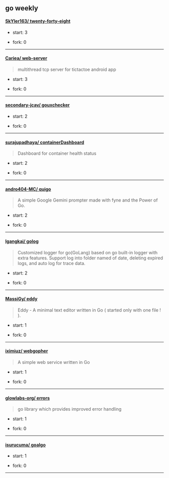 ## go weekly

#### [SkYler163/ twenty-forty-eight](https://github.com/SkYler163/twenty-forty-eight)
>  
+ start: 3
+ fork: 0
---
#### [Cariea/ web-server](https://github.com/Cariea/web-server)
>  multithread tcp server for tictactoe android app
+ start: 3
+ fork: 0
---
#### [secondary-jcav/ gouxchecker](https://github.com/secondary-jcav/gouxchecker)
>  
+ start: 2
+ fork: 0
---
#### [surajupadhaya/ containerDashboard](https://github.com/surajupadhaya/containerDashboard)
>  Dashboard for container health status
+ start: 2
+ fork: 0
---
#### [andro404-MC/ quigo](https://github.com/andro404-MC/quigo)
>  A simple Google Gemini prompter made with fyne and the Power of Go.
+ start: 2
+ fork: 0
---
#### [lgangkai/ golog](https://github.com/lgangkai/golog)
>  Customized logger for go(GoLang) based on go built-in logger with extra features. Support log into folder named of date, deleting expired logs, and auto log for trace data. 
+ start: 2
+ fork: 0
---
#### [MassiGy/ eddy](https://github.com/MassiGy/eddy)
>  Eddy - A minimal text editor written in Go ( started only with one file ! ).
+ start: 1
+ fork: 0
---
#### [iximiuz/ webgopher](https://github.com/iximiuz/webgopher)
>  A simple web service written in Go
+ start: 1
+ fork: 0
---
#### [glowlabs-org/ errors](https://github.com/glowlabs-org/errors)
>  go library which provides improved error handling
+ start: 1
+ fork: 0
---
#### [isurucuma/ goalgo](https://github.com/isurucuma/goalgo)
>  
+ start: 1
+ fork: 0
---